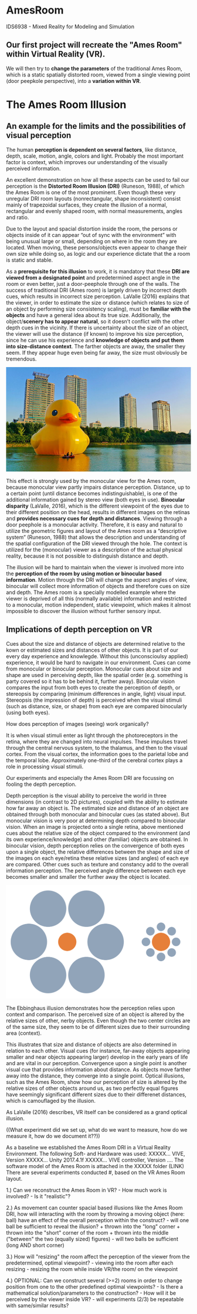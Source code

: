 # AmesRoom
IDS6938 - Mixed Reality for Modeling and Simulation


## Our first project will recreate the "Ames Room" within Virtual Reality (VR).

We will then try to **change the parameters** of the traditional Ames Room, which is a static spatially distorted room, viewed from a single viewing point (door peepkole perspective), into a **variation within VR**.

# The Ames Room Illusion
## An example for the limits and the possibilities of visual perception

The human **perception is dependent on several factors**, like distance, depth, scale, motion, angle, colors and light. Probably the most important factor is context, which improves our understanding of the visually perceived information. 

An excellent demonstration on how all these aspects can be used to fail our perception is the **Distorted Room Illusion (DRI)** (Runeson, 1988), of which the Ames Room is one of the most prominent. Even though these very unregular DRI room layouts (nonrectangular, shape inconsistent) consist mainly of trapezoidal surfaces, they create the illusion of a normal, rectangular and evenly shaped room, with normal measurements, angles and ratio. 

Due to the layout and spacial distortion inside the room, the persons or objects inside of it can appear “out of sync with the environment” with being unusual large or small, depending on where in the room they are located. When moving, these persons/objects even appear to change their own size while doing so, as logic and our experience dictate that the a room is static and stable. 

As a **prerequisite for this illusion** to work, it is mandatory that these **DRI are viewed from a designated point** and predetermined aspect angle in the room or even better, just a door-peephole through one of the walls. The success of traditional DRI (Ames room) is largely driven by incorrect depth cues, which results in incorrect size perception. 
LaValle (2016) explains that the viewer, in order to estimate the size or distance (which relates to size of an object by performing size consistency scaling), must be **familiar with the objects** and have a general idea about its true size. Additionally, the object/**scenery has to appear natural**, so it doesn’t conflict with the other depth cues in the vicinity. 
If there is uncertainty about the size of an object, the viewer will use the distance (if known) to improve his size perception, since he can use his experience and **knowledge of objects and put them into size-distance context**. The farther objects are away, the smaller they seem. If they appear huge even being far away, the size must obviously be tremendous. 


![Size and Distance by experience](https://github.com/valdeezzee/AmesRoom/blob/master/Ames%20Room%20Readings/Huge_Rubber_Duck.jpg)

This effect is strongly used by the monocular view for the Ames room, because monocular view partly impairs distance perception. Distance, up to a certain point (until distance becomes indistinguishable), is one of the additional information gained by stereo view (both eyes in use). **Binocular disparity** (LaValle, 2016), which is the different viewpoint of the eyes due to their different position on the head, results in different images on the retinas and **provides necessary cues for depth and distances**. 
Viewing through a door peephole is a monocular activity. Therefore, it is easy and natural to utilize the geometric figures and layout of the Ames room as a “descriptive system” (Runeson, 1988) that allows the description and understanding of the spatial configuration of the DRI viewed through the hole. The context is utilized for the (monocular) viewer as a description of the actual physical reality, because it is not possible to distinguish distance and depth. 

The illusion will be hard to maintain when the viewer is involved more into the **perception of the room by using motion or binocular based information**. Motion through the DRI will change the aspect angles of view, binocular will collect more information of objects and therefore cues on size and depth. 
The Ames room is a specially modelled example where the viewer is deprived of all this (normally available) information and restricted to a monocular, motion independent, static viewpoint, which makes it almost impossible to discover the illusion without further sensory input. 


## Implications of depth perception on VR

Cues about the size and distance of objects are determined relative to the kown or estimated sizes and distances of other objects. It is part of our every day experience and knowlegde. Without this (unconscioulsy applied) experience, it would be hard to navigate in our environment. Cues can come from monocular or binocular perception. Monocular cues about size and shape are used in perceiving depth, like the spatial order (e.g. something is party covered so it has to be behind it, further away). Binocular vision compares the input from both eyes to create the perception of depth, or stereopsis by comparing (minimum differences in angle, light) visual input.
Stereopsis (the impression of depth) is perceived when the visual stimuli (such as distance, size, or shape) from each eye are compared binocularly (using both eyes). 

How does perception of images (seeing) work organically? 

It is when visual stimuli enter as light through the photoreceptors in the retina, where they are changed into neural impulses. These impulses travel through the central nervous system, to the thalamus, and then to the visual cortex. From the visual cortex, the information goes to the parietal lobe and the temporal lobe. Approximately one-third of the cerebral cortex plays a role in processing visual stimuli.

Our experiments and especially the Ames Room DRI are focussing on fooling the depth perception.  

Depth perception is the visual ability to perceive the world in three dimensions (in contrast to 2D pictures), coupled with the ability to estimate how far away an object is. The estimated size and distance of an object are obtained through both monocular and binocular cues (as stated above). But monocular vision is very poor at determining depth compared to binocular vision. When an image is projected onto a single retina, above mentioned cues about the relative size of the object compared to the environment (and its own experience/knowledge) and other (familiar) objects are obtained. In binocular vision, depth perception relies on the convergence of both eyes upon a single object, the relative differences between the shape and size of the images on each eye/retina these relative sizes (and angles) of each eye are compared. Other cues such as texture and constancy add to the overall information perception. The perceived angle difference between each eye becomes smaller and smaller the further away the object is located. 

![Ebbinghaus Illusion](https://github.com/valdeezzee/AmesRoom/blob/master/Ames%20Room%20Readings/1200px-Mond-vergleich.svg.png)

The Ebbinghaus illusion demonstrates how the perception relies upon context and comparison. The perceived size of an object is altered by the relative sizes of other, nerby objects. Even though the two center circles are of the same size, they seem to be of different sizes due to their surrounding area (context).

This illustrates that size and distance of objects are also determined in relation to each other. Visual cues (for instance, far-away objects appearing smaller and near objects appearing larger) develop in the early years of life and are vital in our perception. Convergence upon a single point is another visual cue that provides information about distance. As objects move farther away into the distance, they converge into a single point. Optical illusions, such as the Ames Room, show how our perception of size is altered by the relative sizes of other objects around us, as two perfectly equal figures have seemingly significant different sizes due to their differenet distances, which is camouflaged by the illusion.

As LaValle (2016) describes, VR itself can be considered as a grand optical illusion. 

((What experiment did we set up, what do we want to measure, how do we measure it, how do we document it??))

As a baseline we established the Ames Room DRI in a Virtual Reality Environment.
The following Soft- and Hardware was used:
XXXXX... VIVE, Version
XXXXX... Unity 2017.4.1f
XXXXX... VIVE controller, Version
....
The software model of the Ames Room is attached in the XXXXX folder (LINK)
There are several experiments conducted #, based on the VR Ames Room layout. 

1.) Can we reconstruct the Ames Room in VR?
    - How much work is involved?
    - Is it "realistic"?
    
2.) As movement can counter spacial based illusions like the Ames Room DRI, how will interacting with the room by throwing a moving object (here: ball) have an effect of the overall perception within the construct?
    - will one ball be sufficient to reveal the illusion?
      + thrown into the "long" corner
      + thrown into the "short" corner of the room
      + thrown into the middle ("between" the two (equally sized) figures) 
    - will two balls be sufficient (long AND short corner)

3.) How will "resizing" the room affect the perception of the viewer from the predetermined, optimal viewpoint?
    - viewing into the room after each resizing
    - resizing the room while inside VR/the room/ on the viewpoint

4.) OPTIONAL: Can we construct several (>=2) rooms in order to change position from one to the other predefined optimal viewpoints?
    - Is there a mathematical solution/parameters to the construction?
    - How will it be perceived by the viewer inside VR?
    - will experiments (2/3) be repeatable with same/similar results?

